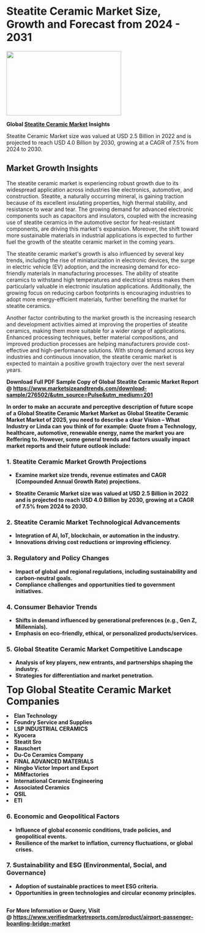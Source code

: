 <H1>Steatite Ceramic Market Size, Growth and Forecast from 2024 - 2031</H1><img class="aligncenter size-medium wp-image-584254" src="https://thirdeyenews.in/wp-content/uploads/2024/09/Global-Market-Research-300x168.jpeg" alt="" width="300" height="168" /><p><strong>Global&nbsp;<a href="https://www.marketsizeandtrends.com/download-sample/276502/&amp;utm_source=Pulse&amp;utm_medium=201">Steatite Ceramic Market</a> Insights</strong></p><p>Steatite Ceramic Market size was valued at USD 2.5 Billion in 2022 and is projected to reach USD 4.0 Billion by 2030, growing at a CAGR of 7.5% from 2024 to 2030.</p><p><h2>Market Growth Insights</h2> <p>The steatite ceramic market is experiencing robust growth due to its widespread application across industries like electronics, automotive, and construction. Steatite, a naturally occurring mineral, is gaining traction because of its excellent insulating properties, high thermal stability, and resistance to wear and tear. The growing demand for advanced electronic components such as capacitors and insulators, coupled with the increasing use of steatite ceramics in the automotive sector for heat-resistant components, are driving this market's expansion. Moreover, the shift toward more sustainable materials in industrial applications is expected to further fuel the growth of the steatite ceramic market in the coming years. </p> <p><strong></strong></p> <p>The steatite ceramic market's growth is also influenced by several key trends, including the rise of miniaturization in electronic devices, the surge in electric vehicle (EV) adoption, and the increasing demand for eco-friendly materials in manufacturing processes. The ability of steatite ceramics to withstand high temperatures and electrical stress makes them particularly valuable in electronic insulation applications. Additionally, the growing focus on reducing carbon footprints is encouraging industries to adopt more energy-efficient materials, further benefiting the market for steatite ceramics.</p> <p>Another factor contributing to the market growth is the increasing research and development activities aimed at improving the properties of steatite ceramics, making them more suitable for a wider range of applications. Enhanced processing techniques, better material compositions, and improved production processes are helping manufacturers provide cost-effective and high-performance solutions. With strong demand across key industries and continuous innovation, the steatite ceramic market is expected to maintain a positive growth trajectory over the next several years.</p> <p><strong></p><p><span class=""><strong>Download Full PDF Sample Copy of Global Steatite Ceramic Market Report</strong> @ <a href="https://www.marketsizeandtrends.com/download-sample/276502/&amp;utm_source=Pulse&amp;utm_medium=201" target="_blank">https://www.marketsizeandtrends.com/download-sample/276502/&amp;utm_source=Pulse&amp;utm_medium=201</a></span></p><p>In order to make an accurate and perceptive description of future scope of a Global&nbsp;Steatite Ceramic Market Market as Global&nbsp;Steatite Ceramic Market Market of 2025, you need to describe a clear Vision &ndash; What Industry or Linda can you think of for example: Quote from a Technology, healthcare, automotive, renewable energy, name the market you are Reffering to. However, some general trends and factors usually impact market reports and their future outlook include:</p><h3>1.&nbsp;<strong>Steatite Ceramic Market Growth Projections</strong></h3><ul><li>Examine market size trends, revenue estimates and CAGR (Compounded Annual Growth Rate) projections.</li><li><p>Steatite Ceramic Market size was valued at USD 2.5 Billion in 2022 and is projected to reach USD 4.0 Billion by 2030, growing at a CAGR of 7.5% from 2024 to 2030.</p></li></ul><h3>2.&nbsp;<strong>Steatite Ceramic Market Technological Advancements</strong></h3><ul><li>Integration of AI, IoT, blockchain, or automation in the industry.</li><li>Innovations driving cost reductions or improving efficiency.</li></ul><h3>3.&nbsp;<strong>Regulatory and Policy Changes</strong></h3><ul><li>Impact of global and regional regulations, including sustainability and carbon-neutral goals.</li><li>Compliance challenges and opportunities tied to government initiatives.</li></ul><h3>4.&nbsp;<strong>Consumer Behavior Trends</strong></h3><ul><li>Shifts in demand influenced by generational preferences (e.g., Gen Z, Millennials).</li><li>Emphasis on eco-friendly, ethical, or personalized products/services.</li></ul><h3>5.&nbsp;<strong>Global Steatite Ceramic Market Competitive Landscape</strong></h3><ul><li>Analysis of key players, new entrants, and partnerships shaping the industry.</li><li>Strategies for differentiation and market penetration.</li></ul><p data-pm-slice="1 1 []"><span style="color: inherit; font-family: inherit; font-size: 25px;">Top Global Steatite Ceramic Market Companies</span></p><div class="" data-test-id=""><p><li>Elan Technology</li><li> Foundry Service and Supplies</li><li> LSP INDUSTRIAL CERAMICS</li><li> Kyocera</li><li> Steatit Sro</li><li> Rauschert</li><li> Du-Co Ceramics Company</li><li> FINAL ADVANCED MATERIALS</li><li> Ningbo Victor Import and Export</li><li> MiMfactories</li><li> International Ceramic Engineering</li><li> Associated Ceramics</li><li> QSIL</li><li> ETI</li></p></div><h3>6.&nbsp;<strong>Economic and Geopolitical Factors</strong></h3><ul><li>Influence of global economic conditions, trade policies, and geopolitical events.</li><li>Resilience of the market to inflation, currency fluctuations, or global crises.</li></ul><h3>7.&nbsp;<strong>Sustainability and ESG (Environmental, Social, and Governance)</strong></h3><ul><li>Adoption of sustainable practices to meet ESG criteria.</li><li>Opportunities in green technologies and circular economy principles.</li></ul><h2><strong style="font-size: 14px;">For More Information or Query, Visit @&nbsp;</strong><a style="background-color: #ffffff; font-size: 14px;" href="https://www.marketsizeandtrends.com/report/steatite-ceramic-market/" target="_blank">https://www.verifiedmarketreports.com/product/airport-passenger-boarding-bridge-market</a></h2>
